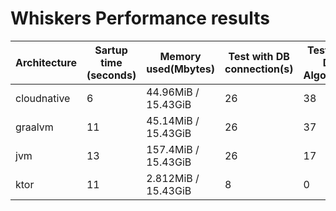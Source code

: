 # Whiskers Performance results

| Architecture | Sartup time (seconds) | Memory used(Mbytes) | Test with DB connection(s) | Test Mixed DB + Algorithm(s) | Test Algorithm (s) |
|---|---|---|---|---|---|
|cloudnative|6|  44.96MiB / 15.43GiB|26|38|13|
|graalvm|11|  45.14MiB / 15.43GiB|26|37|15|
|jvm|13|  157.4MiB / 15.43GiB|26|17|19|
|ktor|11|  2.812MiB / 15.43GiB|8|0|73|
